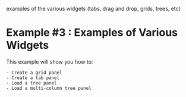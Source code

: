 examples of the various widgets (tabs, drag and drop, grids, trees, etc)

Example #3 : Examples of Various Widgets
===========

This example will show you how to:
	
	- Create a grid panel
	- Create a tab panel
	- Load a tree panel
	- Load a multi-column tree panel
